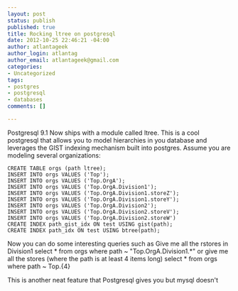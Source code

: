 ```yaml
--- 
layout: post
status: publish
published: true
title: Rocking ltree on postgresql
date: 2012-10-25 22:46:21 -04:00
author: atlantageek
author_login: atlantag
author_email: atlantageek@gmail.com
categories: 
- Uncategorized
tags: 
- postgres
- postgresql
- databases
comments: []

---
```


Postgresql 9.1 Now ships with a module called ltree. This is a cool postgresql that allows you to model hierarchies in you database and leverages the GIST indexing mechanism built into postgres.
Assume you are modeling several organizations:


	CREATE TABLE orgs (path ltree);
	INSERT INTO orgs VALUES ('Top');
	INSERT INTO orgs VALUES ('Top.OrgA');
	INSERT INTO orgs VALUES ('Top.OrgA.Division1');
	INSERT INTO orgs VALUES ('Top.OrgA.Division1.storeZ');
	INSERT INTO orgs VALUES ('Top.OrgA.Division1.storeY');
	INSERT INTO orgs VALUES ('Top.OrgA.Division2');
	INSERT INTO orgs VALUES ('Top.OrgA.Division2.storeV');
	INSERT INTO orgs VALUES ('Top.OrgA.Division2.storeW')
	CREATE INDEX path_gist_idx ON test USING gist(path);
	CREATE INDEX path_idx ON test USING btree(path);
Now you can do some interesting queries such as Give me all the rstores in Division1
	select * from orgs where path ~ "Top.OrgA.Division1.*"
or give me all the stores (where the path is at least 4 items long)
	select * from orgs where path ~ Top.{4}

This is another neat feature that Postgresql gives you but mysql doesn't
